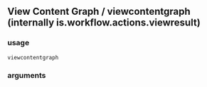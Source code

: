 
## View Content Graph / viewcontentgraph (internally is.workflow.actions.viewresult)

### usage
`viewcontentgraph `

### arguments

